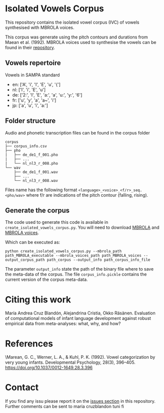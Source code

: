 # Isolated Vowels Corpus
This repository contains the isolated vowel corpus (IVC) of vowels 
synthesised with MBROLA voices.

This corpus was generate using the pitch contours and durations from 
Maean et al. (1992). MBROLA voices used to synthesise the vowels 
can be found in their [repository](https://github.com/numediart/MBROLA-voices).

## Vowels repertoire

Vowels in SAMPA standard

* en: ['A', 'i', 'I', 'E', 'u', '{']
* nl: ['I', 'i', 'E', 'u']
* de: ['2:', 'I', 'E', 'a:', 'a', 'u:', 'y:', '6']
* fr: ['u', 'y', 'a', 'a~', 'i']
* jp: ['a', 'u', 'i', 'a:']

## Folder structure

Audio and phonetic transcription files can be found in the corpus folder

```
corpus
├── corpus_info.csv
├── pho
|	├── de_de1_f_001.pho
|	├── ...
|	└── nl_nl3_r_008.pho
└── wav
 	├── de_de1_f_001.wav
	├── ...
	└── nl_nl3_r_008.wav
```

Files name has the following format
`<language>_<voice>_<f/r>_seq.<pho/wav>` where f/r are indications of
the pitch contour (falling, rising).

## Generate the corpus
The code used to generate this code is available in `create_isolated_vowels_corpus.py`.
You will need to download [MBROLA](https://github.com/numediart/MBROLA) 
and [MBROLA voices](https://github.com/numediart/MBROLA-voices).

Which can be executed as:

```
python create_isolated_vowels_corpus.py --mbrola_path path_MBROLA_executable --mbrola_voices_path path_MBROLA_voices --output_corpus_path path_corpus --output_info path_corpus_info_file
```

The parameter `output_info` state the path of the binary file where 
to save the meta-data of the corpus. The file `corpus_info.pickle` 
contains the current version of the corpus meta-data.

# Citing this work

María Andrea Cruz Blandón, Alejandrina Cristia, Okko Räsänen. 
Evaluation of computational models of infant language development 
against robust empirical data from meta-analyses: what, why, and how?

# References
\Marean, G. C., Werner, L. A., & Kuhl, P. K. (1992). 
Vowel categorization by very young infants. Developmental 
Psychology, 28(3), 396–405. https://doi.org/10.1037/0012-1649.28.3.396

# Contact
If you find any issu please report it on the 
[issues section](https://github.com/SPEECHCOG/isolated_vowels_corpus/issues) 
in this repository. Further comments can be sent to 
maria <dot> cruzblandon <at> tuni <dot> fi
